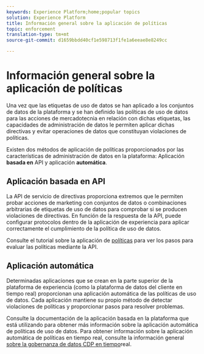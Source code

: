 ```yaml
---
keywords: Experience Platform;home;popular topics
solution: Experience Platform
title: Información general sobre la aplicación de políticas
topic: enforcement
translation-type: tm+mt
source-git-commit: d1659bbdd40cf1e598713f1fe1a6eeae8e8249cc

---
```



# Información general sobre la aplicación de políticas

Una vez que las etiquetas de uso de datos se han aplicado a los conjuntos de datos de la plataforma y se han definido las políticas de uso de datos para las acciones de mercadotecnia en relación con dichas etiquetas, las capacidades de administración de datos le permiten aplicar dichas directivas y evitar operaciones de datos que constituyan violaciones de políticas.

Existen dos métodos de aplicación de políticas proporcionados por las características de administración de datos en la plataforma: Aplicación **basada en** API y aplicación **automática**.

## Aplicación basada en API

La API de servicio de directivas proporciona extremos que le permiten probar acciones de marketing con conjuntos de datos o combinaciones arbitrarias de etiquetas de uso de datos para comprobar si se producen violaciones de directivas. En función de la respuesta de la API, puede configurar protocolos dentro de la aplicación de experiencia para aplicar correctamente el cumplimiento de la política de uso de datos.

Consulte el tutorial sobre la aplicación de [políticas](api-enforcement.md) para ver los pasos para evaluar las políticas mediante la API.

## Aplicación automática

Determinadas aplicaciones que se crean en la parte superior de la plataforma de experiencia (como la plataforma de datos del cliente en tiempo real) proporcionan una aplicación automática de las políticas de uso de datos. Cada aplicación mantiene su propio método de detectar violaciones de políticas y proporcionar pasos para resolver problemas.

Consulte la documentación de la aplicación basada en la plataforma que está utilizando para obtener más información sobre la aplicación automática de políticas de uso de datos. Para obtener información sobre la aplicación automática de políticas en tiempo real, consulte la información general [sobre la gobernanza de datos CDP en tiempo](../../rtcdp/privacy/data-governance-overview.md#enforce-data-usage-compliance)real.